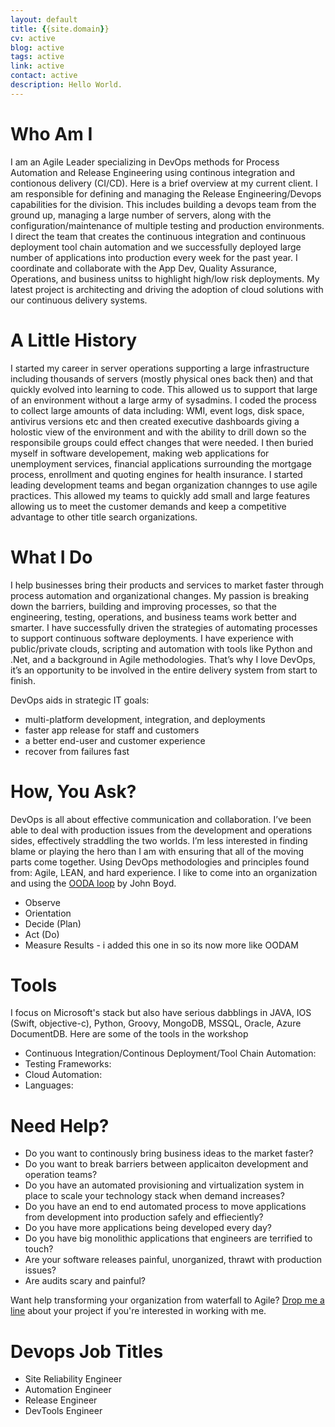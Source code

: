 ```yaml
---
layout: default
title: {{site.domain}}
cv: active
blog: active
tags: active
link: active
contact: active
description: Hello World.
---
```


# Who Am I

I am an Agile Leader specializing in DevOps methods for Process Automation and Release Engineering using continous integration and contionous delivery (CI/CD). Here is a brief overview at my current client. I am responsible for defining and managing the Release Engineering/Devops capabilities for the division. This includes building a devops team from the ground up, managing a large number of servers, along with the configuration/maintenance of multiple testing and production environments. I direct the team that creates the continuous integration and continuous deployment tool chain automation and we successfully deployed large number of applications into production every week for the past year. I coordinate and collaborate with the App Dev, Quality Assurance, Operations, and business unitss to highlight high/low risk deployments. My latest project is architecting and driving the adoption of cloud solutions with our continuous delivery systems.

# A Little History

I started my career in server operations supporting a large infrastructure including thousands of servers (mostly physical ones back then) and that quickly evolved into learning to code. This allowed us to support that large of an environment without a large army of sysadmins. I coded the process to collect large amounts of data including: WMI, event logs, disk space, antivirus versions etc and then created executive dashboards giving a holostic view of the environment and with the ability to drill down so the responsibile groups could effect changes that were needed. I then buried myself in software developement, making web applications for unemployment services, financial applications surrounding the mortgage process, enrollment and quoting engines for health insurance. I started leading development teams and began organization channges to use agile practices. This allowed my teams to quickly add small and large features allowing us to meet the customer demands and keep a competitive advantage to other title search organizations.

# What I Do

I help businesses bring their products and services to market faster through process automation and organizational changes. My passion is breaking down the barriers, building and improving processes, so that the engineering, testing, operations, and business teams work better and smarter. I have successfully driven the strategies of automating processes to support continuous software deployments. I have experience with public/private clouds, scripting and automation with tools like Python and .Net, and a background in Agile methodologies. That’s why I love DevOps, it’s an opportunity to be involved in the entire delivery system from start to finish.

DevOps aids in strategic IT goals:

- multi-platform development, integration, and deployments
- faster app release for staff and customers
- a better end-user and customer experience
- recover from failures fast

# How, You Ask?

DevOps is all about effective communication and collaboration. I’ve been able to deal with production issues from the development and operations sides, effectively straddling the two worlds. I’m less interested in finding blame or playing the hero than I am with ensuring that all of the moving parts come together. Using DevOps methodologies and principles found from: Agile, LEAN, and hard experience.
I like to come into an organization and using the [OODA loop](https://en.wikipedia.org/wiki/OODA_loop) by John Boyd.

- Observe
- Orientation
- Decide (Plan)
- Act (Do)
- Measure Results - i added this one in so its now more like OODAM

# Tools

I focus on Microsoft's stack but also have serious dabblings in JAVA, IOS (Swift, objective-c), Python, Groovy, MongoDB, MSSQL, Oracle, Azure DocumentDB. Here are some of the tools in the workshop

- Continuous Integration/Continous Deployment/Tool Chain Automation:
- Testing Frameworks:
- Cloud Automation:
- Languages:

# Need Help?

- Do you want to continously bring business ideas to the market faster?
- Do you want to break barriers between applicaiton development and operation teams?
- Do you have an automated provisioning and virtualization system in place to scale your technology stack when demand increases?
- Do you have an end to end automated process to move applications from development into production safely and effieciently?
- Do you have more applications being developed every day?
- Do you have big monolithic applications that engineers are terrified to touch?
- Are your software releases painful, unorganized, thrawt with production issues?
- Are audits scary and painful?

Want help transforming your organization from waterfall to Agile? [Drop me a line](/contact) about your project if you're interested in working with me.

# Devops Job Titles
- Site Reliability Engineer
- Automation Engineer
- Release Engineer
- DevTools Engineer

